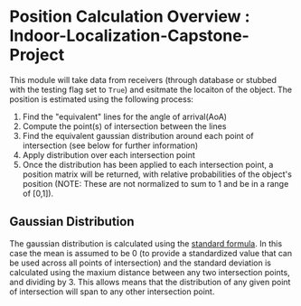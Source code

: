 # Position Calculation Overview : Indoor-Localization-Capstone-Project
This module will take data from receivers (through database or stubbed with the testing flag set to `True`) and esitmate the locaiton of the object. The position is estimated using the following process:
1. Find the "equivalent" lines for the angle of arrival(AoA)
2. Compute the point(s) of intersection between the lines
3. Find the equivalent gaussian distribution around each point of intersection (see below for further information)
4. Apply distribution over each intersection point
5. Once the distribution has been applied to each intersection point, a position matrix will be returned, with relative probabilities of the object's position (NOTE: These are not normalized to sum to 1 and be in a range of \[0,1]).

## Gaussian Distribution
The gaussian distribution is calculated using the [standard formula](https://www.thoughtco.com/normal-distribution-bell-curve-formula-3126278). In this case the mean is assumed to be 0 (to provide a standardized value that can be used across all points of intersection) and the standard deviation is calculated using the maxium distance between any two intersection points, and dividing by 3. This allows means that the distribution of any given point of intersection will span to any other intersection point.

